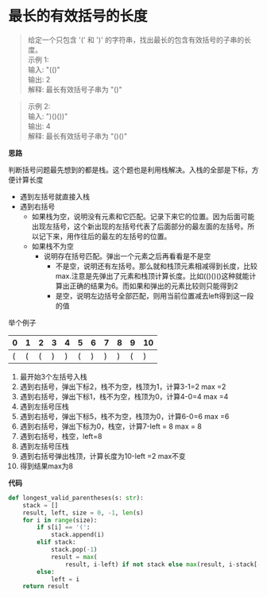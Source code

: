 # 最长的有效括号的长度
> 给定一个只包含 '(' 和 ')' 的字符串，找出最长的包含有效括号的子串的长度。  
> 示例 1:  
> 输入: "(()"  
> 输出: 2  
> 解释: 最长有效括号子串为 "()"  

> 示例 2:  
> 输入: ")()())"  
> 输出: 4  
> 解释: 最长有效括号子串为 "()()"

**思路** 

判断括号问题最先想到的都是栈。这个题也是利用栈解决。入栈的全部是下标，方便计算长度

- 遇到左括号就直接入栈
- 遇到右括号
    - 如果栈为空，说明没有元素和它匹配。记录下来它的位置。因为后面可能出现左括号，这个新出现的左括号代表了后面部分的最左面的左括号。所以记下来，用作往后的最左的左括号的位置。
    - 如果栈不为空
        - 说明存在括号匹配。弹出一个元素之后再看看是不是空
            - 不是空，说明还有左括号。那么就和栈顶元素相减得到长度，比较max.注意是先弹出了元素和栈顶计算长度。比如(()()()这种就能计算出正确的结果为6。而如果和弹出的元素比较则只能得到2
            - 是空，说明左边括号全部匹配，则用当前位置减去left得到这一段的值

举个例子  

| 0   | 1   | 2   | 3   | 4   | 5 | 6 | 7 | 8 | 9 | 10 |
| --- | --- | --- | --- | --- |--| -- |--  | -- |---|---|
| ( | ( | ( | ) | ) | ( | ) | )|)|(|)|


1. 最开始3个左括号入栈
2. 遇到右括号，弹出下标2，栈不为空，栈顶为1，计算3-1=2 max =2
3. 遇到右括号，弹出下标1，栈不为空，栈顶为0，计算4-0=4 max =4
4. 遇到左括号压栈
5. 遇到右括号，弹出下标5，栈不为空，栈顶为0，计算6-0=6 max =6
6. 遇到右括号，弹出下标为0，栈空，计算7-left = 8 max = 8
7. 遇到右括号，栈空，left=8
8. 遇到左括号压栈
9. 遇到右括号弹出栈顶，计算长度为10-left =2 max不变
10. 得到结果max为8


**代码**

```python
def longest_valid_parentheses(s: str):
    stack = []
    result, left, size = 0, -1, len(s)
    for i in range(size):
        if s[i] == '(':
            stack.append(i)
        elif stack:
            stack.pop(-1)
            result = max(
                result, i-left) if not stack else max(result, i-stack[-1])
        else:
            left = i
    return result
```